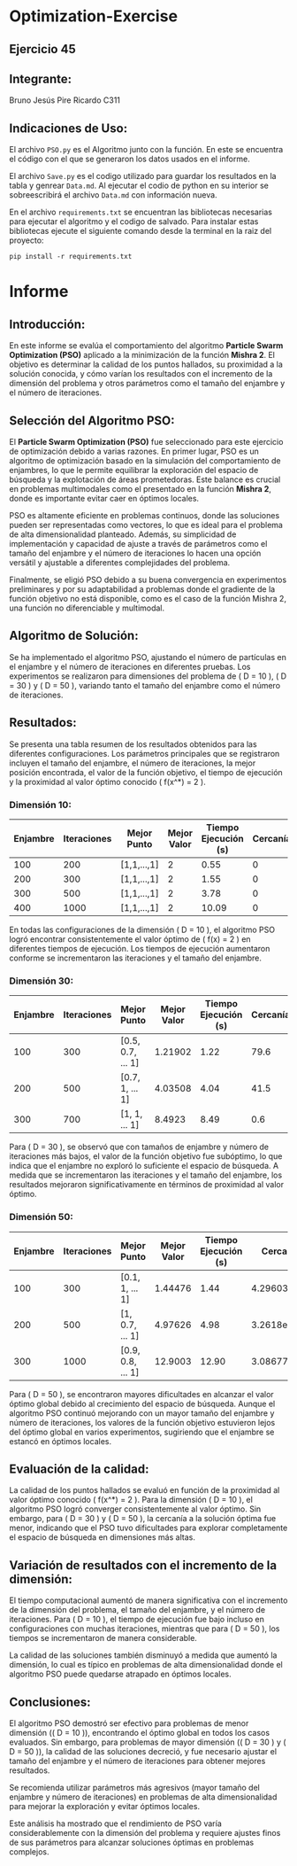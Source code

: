 # Optimization-Exercise
## Ejercicio 45

## Integrante:
Bruno Jesús Pire Ricardo C311



## Indicaciones de Uso:

El archivo ``PSO.py`` es el Algoritmo junto con la función. En este se encuentra el código con el que se generaron los datos usados en el informe.

El archivo ``Save.py`` es el codigo utilizado para guardar los resultados en la tabla y genrear ``Data.md``. Al ejecutar el codio de python en su interior se sobreescribirá el archivo ``Data.md`` con información nueva.

En el archivo ``requirements.txt`` se encuentran las bibliotecas necesarias para ejecutar el algoritmo y el codigo de salvado. Para instalar estas bibliotecas ejecute el siguiente comando desde la terminal en la raiz del proyecto:
```
pip install -r requirements.txt
```


# Informe

## Introducción:
En este informe se evalúa el comportamiento del algoritmo **Particle Swarm Optimization (PSO)** aplicado a la minimización de la función **Mishra 2**. El objetivo es determinar la calidad de los puntos hallados, su proximidad a la solución conocida, y cómo varían los resultados con el incremento de la dimensión del problema y otros parámetros como el tamaño del enjambre y el número de iteraciones.

## Selección del Algoritmo PSO:
El **Particle Swarm Optimization (PSO)** fue seleccionado para este ejercicio de optimización debido a varias razones. En primer lugar, PSO es un algoritmo de optimización basado en la simulación del comportamiento de enjambres, lo que le permite equilibrar la exploración del espacio de búsqueda y la explotación de áreas prometedoras. Este balance es crucial en problemas multimodales como el presentado en la función **Mishra 2**, donde es importante evitar caer en óptimos locales.

PSO es altamente eficiente en problemas continuos, donde las soluciones pueden ser representadas como vectores, lo que es ideal para el problema de alta dimensionalidad planteado. Además, su simplicidad de implementación y capacidad de ajuste a través de parámetros como el tamaño del enjambre y el número de iteraciones lo hacen una opción versátil y ajustable a diferentes complejidades del problema.

Finalmente, se eligió PSO debido a su buena convergencia en experimentos preliminares y por su adaptabilidad a problemas donde el gradiente de la función objetivo no está disponible, como es el caso de la función Mishra 2, una función no diferenciable y multimodal.

## Algoritmo de Solución:
Se ha implementado el algoritmo PSO, ajustando el número de partículas en el enjambre y el número de iteraciones en diferentes pruebas. Los experimentos se realizaron para dimensiones del problema de \( D = 10 \), \( D = 30 \) y \( D = 50 \), variando tanto el tamaño del enjambre como el número de iteraciones.

## Resultados:
Se presenta una tabla resumen de los resultados obtenidos para las diferentes configuraciones. Los parámetros principales que se registraron incluyen el tamaño del enjambre, el número de iteraciones, la mejor posición encontrada, el valor de la función objetivo, el tiempo de ejecución y la proximidad al valor óptimo conocido \( f(x^*) = 2 \).

### Dimensión 10:
| Enjambre | Iteraciones | Mejor Punto         | Mejor Valor | Tiempo Ejecución (s) | Cercanía |
|----------|--------------|---------------------|-------------|----------------------|----------|
| 100      | 200          | [1,1,...,1]          | 2           | 0.55                 | 0        |
| 200      | 300          | [1,1,...,1]          | 2           | 1.55                 | 0        |
| 300      | 500          | [1,1,...,1]          | 2           | 3.78                 | 0        |
| 400      | 1000         | [1,1,...,1]          | 2           | 10.09                | 0        |

En todas las configuraciones de la dimensión \( D = 10 \), el algoritmo PSO logró encontrar consistentemente el valor óptimo de \( f(x) = 2 \) en diferentes tiempos de ejecución. Los tiempos de ejecución aumentaron conforme se incrementaron las iteraciones y el tamaño del enjambre.

### Dimensión 30:
| Enjambre | Iteraciones | Mejor Punto         | Mejor Valor | Tiempo Ejecución (s) | Cercanía |
|----------|--------------|---------------------|-------------|----------------------|----------|
| 100      | 300          | [0.5, 0.7, ... 1]    | 1.21902     | 1.22                 | 79.6     |
| 200      | 500          | [0.7, 1, ... 1]      | 4.03508     | 4.04                 | 41.5     |
| 300      | 700          | [1, 1, ... 1]        | 8.4923      | 8.49                 | 0.6      |

Para \( D = 30 \), se observó que con tamaños de enjambre y número de iteraciones más bajos, el valor de la función objetivo fue subóptimo, lo que indica que el enjambre no exploró lo suficiente el espacio de búsqueda. A medida que se incrementaron las iteraciones y el tamaño del enjambre, los resultados mejoraron significativamente en términos de proximidad al valor óptimo.

### Dimensión 50:
| Enjambre | Iteraciones | Mejor Punto         | Mejor Valor   | Tiempo Ejecución (s) | Cercanía        |
|----------|--------------|---------------------|---------------|----------------------|-----------------|
| 100      | 300          | [0.1, 1, ... 1]      | 1.44476       | 1.44                 | 4.29603e+08     |
| 200      | 500          | [1, 0.7, ... 1]      | 4.97626       | 4.98                 | 3.2618e+08      |
| 300      | 1000         | [0.9, 0.8, ... 1]    | 12.9003       | 12.90                | 3.08677e+06     |

Para \( D = 50 \), se encontraron mayores dificultades en alcanzar el valor óptimo global debido al crecimiento del espacio de búsqueda. Aunque el algoritmo PSO continuó mejorando con un mayor tamaño del enjambre y número de iteraciones, los valores de la función objetivo estuvieron lejos del óptimo global en varios experimentos, sugiriendo que el enjambre se estancó en óptimos locales.

## Evaluación de la calidad:
La calidad de los puntos hallados se evaluó en función de la proximidad al valor óptimo conocido \( f(x^*) = 2 \). Para la dimensión \( D = 10 \), el algoritmo PSO logró converger consistentemente al valor óptimo. Sin embargo, para \( D = 30 \) y \( D = 50 \), la cercanía a la solución óptima fue menor, indicando que el PSO tuvo dificultades para explorar completamente el espacio de búsqueda en dimensiones más altas.

## Variación de resultados con el incremento de la dimensión:
El tiempo computacional aumentó de manera significativa con el incremento de la dimensión del problema, el tamaño del enjambre, y el número de iteraciones. Para \( D = 10 \), el tiempo de ejecución fue bajo incluso en configuraciones con muchas iteraciones, mientras que para \( D = 50 \), los tiempos se incrementaron de manera considerable.

La calidad de las soluciones también disminuyó a medida que aumentó la dimensión, lo cual es típico en problemas de alta dimensionalidad donde el algoritmo PSO puede quedarse atrapado en óptimos locales.

## Conclusiones:
El algoritmo PSO demostró ser efectivo para problemas de menor dimensión (\( D = 10 \)), encontrando el óptimo global en todos los casos evaluados. Sin embargo, para problemas de mayor dimensión (\( D = 30 \) y \( D = 50 \)), la calidad de las soluciones decreció, y fue necesario ajustar el tamaño del enjambre y el número de iteraciones para obtener mejores resultados.

Se recomienda utilizar parámetros más agresivos (mayor tamaño del enjambre y número de iteraciones) en problemas de alta dimensionalidad para mejorar la exploración y evitar óptimos locales.

Este análisis ha mostrado que el rendimiento de PSO varía considerablemente con la dimensión del problema y requiere ajustes finos de sus parámetros para alcanzar soluciones óptimas en problemas complejos.
